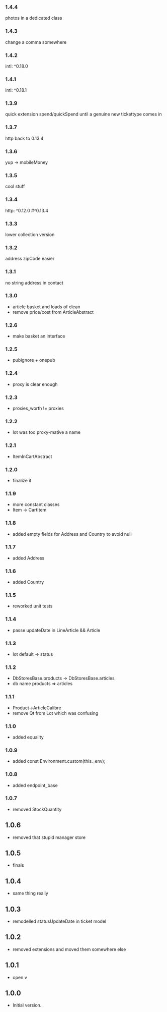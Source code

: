 ### 1.4.4

photos in a dedicated class

### 1.4.3

change a comma somewhere

### 1.4.2

intl: ^0.18.0

### 1.4.1

intl: ^0.18.1

### 1.3.9

quick extension spend/quickSpend until a genuine new tickettype comes in

### 1.3.7
http back to 0.13.4

### 1.3.6
yup -> mobileMoney

### 1.3.5
cool stuff

### 1.3.4
http: ^0.12.0 #^0.13.4

### 1.3.3
lower collection version

### 1.3.2
address zipCode easier

### 1.3.1
no string address in contact

### 1.3.0
- article basket and loads of clean
- remove price/cost from ArticleAbstract
### 1.2.6
- make basket an interface
### 1.2.5
- pubignore + onepub

### 1.2.4
- proxy is clear enough

### 1.2.3
- proxies_worth != proxies

### 1.2.2
- lot was too proxy-mative a name

### 1.2.1
- ItemInCartAbstract

### 1.2.0
- finalize it

### 1.1.9
- more constant classes
- Item -> CartItem

### 1.1.8
- added empty fields for Address and Country to avoid null

### 1.1.7
- added Address
### 1.1.6
- added Country

### 1.1.5
- reworked unit tests

### 1.1.4
- passe updateDate in LineArticle && Article

### 1.1.3
- lot default -> status

### 1.1.2
- DbStoresBase.products -> DbStoresBase.articles
- db name products => articles

### 1.1.1
- Product->ArticleCalibre
- remove Qt from Lot which was confusing

### 1.1.0
- added equality

### 1.0.9
- added const Environment.custom(this._env);

### 1.0.8
- added endpoint_base

### 1.0.7
- removed StockQuantity

## 1.0.6
- removed that stupid manager store

## 1.0.5

- finals
## 1.0.4

- same thing really
## 1.0.3

- remodelled statusUpdateDate in ticket model
## 1.0.2

- removed extensions and moved them somewhere else
## 1.0.1

- open v
## 1.0.0

- Initial version.
